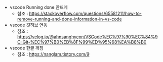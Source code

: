 
- vscode Running done 안뜨게
	- 참조 : https://stackoverflow.com/questions/65581211/how-to-remove-running-and-done-information-in-vs-code
- vscode 깃허브 연동
	- 참조 : https://velog.io/@ahnsanghyeon/VSCode%EC%97%90%EC%84%9C-Git-%EC%97%B0%EB%8F%99%ED%95%98%EA%B8%B0
- vscode 한글 깨짐
	- 참조 : https://nanglam.tistory.com/9
